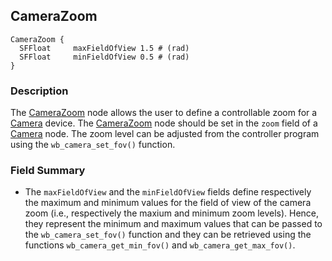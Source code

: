 ## CameraZoom

```
CameraZoom {
  SFFloat     maxFieldOfView 1.5 # (rad)
  SFFloat     minFieldOfView 0.5 # (rad)
}
```

### Description

The [CameraZoom](reference/camerazoom.md#camerazoom) node allows the user to
define a controllable zoom for a [Camera](reference/camera.md#camera) device.
The [CameraZoom](reference/camerazoom.md#camerazoom) node should be set in the
`zoom` field of a [Camera](reference/camera.md#camera) node. The zoom level can
be adjusted from the controller program using the `wb_camera_set_fov()`
function.

### Field Summary

- The `maxFieldOfView` and the `minFieldOfView` fields define respectively the
maximum and minimum values for the field of view of the camera zoom (i.e.,
respectively the maxium and minimum zoom levels). Hence, they represent the
minimum and maximum values that can be passed to the `wb_camera_set_fov()`
function and they can be retrieved using the functions `wb_camera_get_min_fov()`
and `wb_camera_get_max_fov()`.

